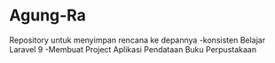 # Agung-Ra
Repository untuk menyimpan rencana ke depannya 
-konsisten Belajar Laravel 9
-Membuat Project Aplikasi Pendataan Buku Perpustakaan
